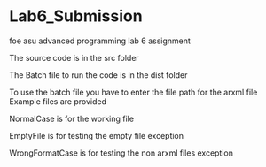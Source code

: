 # Lab6_Submission
foe asu advanced programming lab 6 assignment 

The source code is in the src folder

The Batch file to run the code is in the dist folder

To use the batch file you have to enter the file path for the arxml file
Example files are provided

NormalCase is for the working file

EmptyFile is for testing the empty file exception


WrongFormatCase is for testing the non arxml files exception


